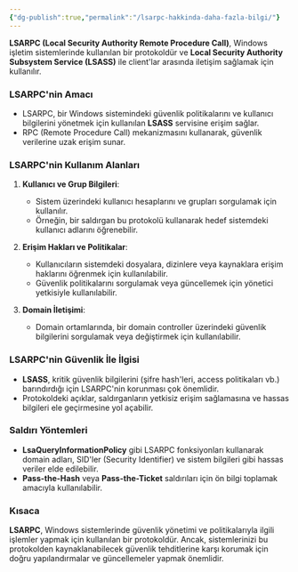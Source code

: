 ```yaml
---
{"dg-publish":true,"permalink":"/lsarpc-hakkinda-daha-fazla-bilgi/"}
---
```


**LSARPC (Local Security Authority Remote Procedure Call)**, Windows işletim sistemlerinde kullanılan bir protokoldür ve **Local Security Authority Subsystem Service (LSASS)** ile client'lar arasında iletişim sağlamak için kullanılır.

### LSARPC'nin Amacı

- LSARPC, bir Windows sistemindeki güvenlik politikalarını ve kullanıcı bilgilerini yönetmek için kullanılan **LSASS** servisine erişim sağlar.
- RPC (Remote Procedure Call) mekanizmasını kullanarak, güvenlik verilerine uzak erişim sunar.

### LSARPC'nin Kullanım Alanları

1. **Kullanıcı ve Grup Bilgileri**:
    
    - Sistem üzerindeki kullanıcı hesaplarını ve grupları sorgulamak için kullanılır.
    - Örneğin, bir saldırgan bu protokolü kullanarak hedef sistemdeki kullanıcı adlarını öğrenebilir.
2. **Erişim Hakları ve Politikalar**:
    
    - Kullanıcıların sistemdeki dosyalara, dizinlere veya kaynaklara erişim haklarını öğrenmek için kullanılabilir.
    - Güvenlik politikalarını sorgulamak veya güncellemek için yönetici yetkisiyle kullanılabilir.
3. **Domain İletişimi**:
    
    - Domain ortamlarında, bir domain controller üzerindeki güvenlik bilgilerini sorgulamak veya değiştirmek için kullanılabilir.

### LSARPC'nin Güvenlik İle İlgisi

- **LSASS**, kritik güvenlik bilgilerini (şifre hash'leri, access politikaları vb.) barındırdığı için LSARPC'nin korunması çok önemlidir.
- Protokoldeki açıklar, saldırganların yetkisiz erişim sağlamasına ve hassas bilgileri ele geçirmesine yol açabilir.

### Saldırı Yöntemleri

- **LsaQueryInformationPolicy** gibi LSARPC fonksiyonları kullanarak domain adları, SID'ler (Security Identifier) ve sistem bilgileri gibi hassas veriler elde edilebilir.
- **Pass-the-Hash** veya **Pass-the-Ticket** saldırıları için ön bilgi toplamak amacıyla kullanılabilir.

### Kısaca

**LSARPC**, Windows sistemlerinde güvenlik yönetimi ve politikalarıyla ilgili işlemler yapmak için kullanılan bir protokoldür. Ancak, sistemlerinizi bu protokolden kaynaklanabilecek güvenlik tehditlerine karşı korumak için doğru yapılandırmalar ve güncellemeler yapmak önemlidir.